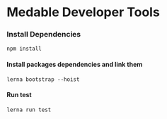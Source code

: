 # Medable Developer Tools

### Install Dependencies

`npm install`

#### Install packages dependencies and link them

`lerna bootstrap --hoist`

#### Run test
`lerna run test`